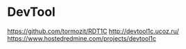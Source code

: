 # DevTool

https://github.com/tormozit/RDT1C
http://devtool1c.ucoz.ru/
https://www.hostedredmine.com/projects/devtool1c
